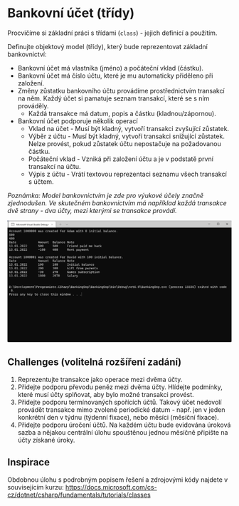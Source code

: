 ﻿# Bankovní účet (třídy)

Procvičíme si základní práci s třídami (`class`) - jejich definicí a použitím.

Definujte objektový model (třídy), který bude reprezentovat základní bankovnictví:
* Bankovní účet má vlastníka (jméno) a počáteční vklad (částku).
* Bankovní účet má číslo účtu, které je mu automaticky přiděleno při založení.
* Změny zůstatku bankovního účtu provádíme prostřednictvím transakcí na něm. Každý účet si pamatuje seznam transakcí, které se s ním prováděly.
  * Každá transakce má datum, popis a částku (kladnou/zápornou).
* Bankovní účet podporuje několik operací
  * Vklad na účet - Musí být kladný, vytvoří transakci zvyšující zůstatek.
  * Výběr z účtu - Musí být kladný, vytvoří transakci snižující zůstatek. Nelze provést, pokud zůstatek účtu nepostačuje na požadovanou částku.
  * Počáteční vklad - Vzniká při založení účtu a je v podstatě první transakcí na účtu.
  * Výpis z účtu - Vrátí textovou reprezentaci seznamu všech transakcí s účtem.

*Poznámka: Model bankovnictvím je zde pro výukové účely značně zjednodušen. Ve skutečném bankovnictvím má například každá transakce dvě strany - dva účty, mezi kterými se transakce provádí.*

![Screenshot](screenshot.png)

## Challenges (volitelná rozšíření zadání)
1. Reprezentujte transakce jako operace mezi dvěma účty.
2. Přidejte podporu převodu peněz mezi dvěma účty. Hlídejte podmínky, které musí účty splňovat, aby bylo možné transakci provést.
3. Přidejte podporu termínovaných spořících účtů. Takový účet nedovolí provádět transakce mimo zvolené periodické datum - např. jen v jeden konkrétní den v týdnu (týdenní fixace), nebo měsíci (měsíční fixace).
4. Přidejte podporu úročení účtů. Na každém účtu bude evidována úroková sazba a nějakou centrální úlohu spouštěnou jednou měsíčně připište na účty získané úroky.

## Inspirace

Obdobnou úlohu s podrobným popisem řešení a zdrojovými kódy najdete v souvisejícím kurzu:
https://docs.microsoft.com/cs-cz/dotnet/csharp/fundamentals/tutorials/classes